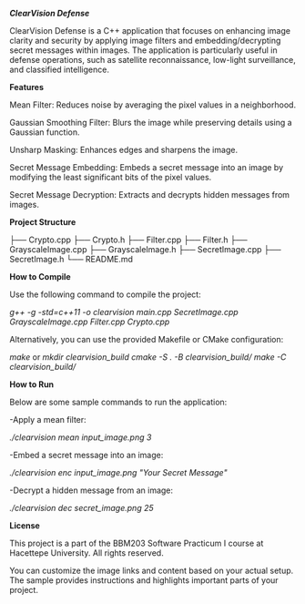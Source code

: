 ***ClearVision Defense***

ClearVision Defense is a C++ application that focuses on enhancing image clarity and security by applying image filters and embedding/decrypting secret messages within images. The application is particularly useful in defense operations, such as satellite reconnaissance, low-light surveillance, and classified intelligence.



**Features**

Mean Filter: Reduces noise by averaging the pixel values in a neighborhood.

Gaussian Smoothing Filter: Blurs the image while preserving details using a Gaussian function.

Unsharp Masking: Enhances edges and sharpens the image.

Secret Message Embedding: Embeds a secret message into an image by modifying the least significant bits of the pixel values.

Secret Message Decryption: Extracts and decrypts hidden messages from images.



**Project Structure**

├── Crypto.cpp
├── Crypto.h
├── Filter.cpp
├── Filter.h
├── GrayscaleImage.cpp
├── GrayscaleImage.h
├── SecretImage.cpp
├── SecretImage.h
└── README.md



**How to Compile**

Use the following command to compile the project:

*g++ -g -std=c++11 -o clearvision main.cpp SecretImage.cpp GrayscaleImage.cpp Filter.cpp Crypto.cpp*

Alternatively, you can use the provided Makefile or CMake configuration:

*make*
or
*mkdir clearvision_build
cmake -S . -B clearvision_build/
make -C clearvision_build/*

**How to Run**



Below are some sample commands to run the application:

-Apply a mean filter:

*./clearvision mean input_image.png 3*

-Embed a secret message into an image:

*./clearvision enc input_image.png "Your Secret Message"*

-Decrypt a hidden message from an image:

*./clearvision dec secret_image.png 25*



**License**

This project is a part of the BBM203 Software Practicum I course at Hacettepe University. All rights reserved.



You can customize the image links and content based on your actual setup. The sample provides instructions and highlights important parts of your project.
